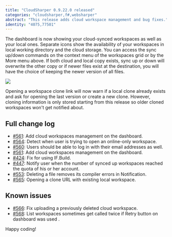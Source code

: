 ```yaml
---
title: "CloudSharper 0.9.22.0 released"
categories: "cloudsharper,f#,websharper"
abstract: "This release adds cloud workspace management and bug fixes."
identity: "4075,77501"
---
```

The dashboard is now showing your cloud-synced workspaces as well as your local ones. Separate icons show the availability of your workspaces in local working directory and the cloud storage. You can access the sync up/down commands on the context menu of the workspaces grid or by the More menu above. If both cloud and local copy exists, sync up or down will overwrite the other copy or if newer files exist at the destination, you will have the choice of keeping the newer version of all files.

![](https://i.imgur.com/BeaLDKY.png)

Opening a workspace clone link will now warn if a local clone already exists and ask for opening the last version or create a new clone. However, cloning information is only stored starting from this release so older cloned workspaces won't get notified about.

## Full change log

 * [#561](https://bitbucket.org/IntelliFactory/cloudsharper/issue/561/): Add cloud workspaces management on the dashboard.
 * [#564](https://bitbucket.org/IntelliFactory/cloudsharper/issue/564/): Detect when user is trying to open an online-only workspace.
 * [#560](https://bitbucket.org/IntelliFactory/cloudsharper/issue/560/): Users should be able to log in with their email addresses as well.
 * [#561](https://bitbucket.org/IntelliFactory/cloudsharper/issue/561/): Add cloud workspaces management on the dashboard.
 * [#424](https://bitbucket.org/IntelliFactory/cloudsharper/issue/424/): Fix for using IF.Build.
 * [#447](https://bitbucket.org/IntelliFactory/cloudsharper/issue/447/): Notify user when the number of synced up workspaces reached the quota of his or her account.
 * [#553](https://bitbucket.org/IntelliFactory/cloudsharper/issue/553/): Deleting a file removes its compiler errors in Notification.
 * [#565](https://bitbucket.org/IntelliFactory/cloudsharper/issue/565/):  Opening a clone URL with existing local workspace.


## Known issues

 * [#566](https://bitbucket.org/IntelliFactory/cloudsharper/issue/566/): Fix uploading a previously deleted cloud workspace.
 * [#568](https://bitbucket.org/IntelliFactory/cloudsharper/issue/561/): List workspaces sometimes get called twice if Retry button on dashboard was used .

Happy coding!
